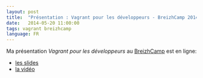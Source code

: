 ```yaml
---
layout: post
title:  "Présentation : Vagrant pour les développeurs - BreizhCamp 2014"
date:   2014-05-20 11:00:00
tags: vagrant breizhcamp
language: FR
---
```

Ma présentation *Vagrant pour les développeurs* au [BreizhCamp](http://www.breizhcamp.org/) est en ligne:

- [les slides](/downloads/pres-vagrant-breizhcamp/index.html)
- [la vidéo](https://www.parleys.com/play/538f72a8e4b01a524d469a5d)
